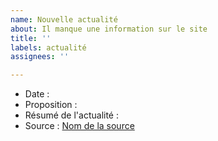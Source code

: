 ```yaml
---
name: Nouvelle actualité
about: Il manque une information sur le site
title: ''
labels: actualité
assignees: ''

---
```


- Date : 
- Proposition : 
- Résumé de l'actualité :
- Source : [Nom de la source](URL)
